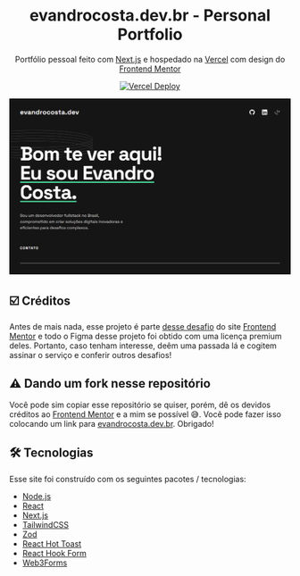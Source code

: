 <h1 align="center">
  evandrocosta.dev.br - Personal Portfolio
</h1>

<p align="center">
  Portfólio pessoal feito com <a href="https://nextjs.org/">Next.js</a> e hospedado na <a href="https://vercel.com">Vercel</a> com design do <a href="https://frontendmentor.io">Frontend Mentor </a>
</p>

<p align="center">
  <a href="https://app.netlify.com/sites/brittanychiang/deploys" target="_blank">
    <img src="https://therealsujitk-vercel-badge.vercel.app/?app=portfolio-gules-seven-46" alt="Vercel Deploy">
  </a>
</p>

<p align="center">
  <img src="https://github.com/evans-costa/portfolio/blob/main/public/images/home.png?raw=true">
</p>

## ☑️ Créditos

Antes de mais nada, esse projeto é parte [desse desafio](https://www.frontendmentor.io/challenges/singlepage-developer-portfolio-bBVj2ZPi-x) do site [Frontend Mentor](https://www.frontendmentor.io/home) e todo o Figma desse projeto foi obtido com uma licença premium deles. Portanto, caso tenham interesse, deêm uma passada lá e cogitem assinar o serviço e conferir outros desafios!

## ⚠️ Dando um fork nesse repositório

Você pode sim copiar esse repositório se quiser, porém, dê os devidos créditos ao [Frontend Mentor](https://www.frontendmentor.io/home) e a mim se possível 😅. Você pode fazer isso colocando um link para [evandrocosta.dev.br](https://evandrocosta.dev.br). Obrigado!

## 🛠️ Tecnologias

Esse site foi construído com os seguintes pacotes / tecnologias:

- [Node.js](https://nodejs.org/)
- [React](https://react.dev/)
- [Next.js](https://www.nextjs.org)
- [TailwindCSS](https://tailwindcss.com/)
- [Zod](https://zod.dev/)
- [React Hot Toast](https://react-hot-toast.com/)
- [React Hook Form](https://react-hook-form.com/)
- [Web3Forms](https://web3forms.com/)
